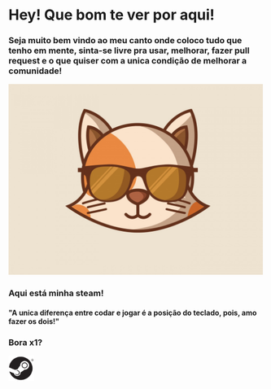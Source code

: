 # Hey! Que bom te ver por aqui!
### Seja muito bem vindo ao meu canto onde coloco tudo que tenho em mente, sinta-se livre pra usar, melhorar, fazer pull request e o que quiser com a unica condição de melhorar a comunidade!
<img src="https://github.com/Guifgr/Guifgr/blob/master/1680x1260-cat-minimalism-4k_1540755046.jpg" width="500"/>

### Aqui está minha steam! 
#### "A unica diferença entre codar e jogar é a posição do teclado, pois, amo fazer os dois!"

<h3>Bora x1?</h3><a href="/Guifgr/Guifgr/blob/master/1010101010101.png?raw=true"></a><img src="1010101010101.png" alt="catyeah" width="50"/>
 
